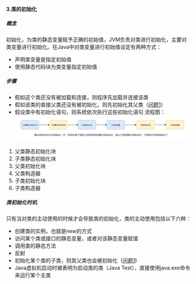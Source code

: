 #### 3.类的初始化
##### 概念
初始化，为类的静态变量赋予正确的初始值，JVM负责对类进行初始化，主要对类变量进行初始化。在Java中对类变量进行初始值设定有两种方式：
- 声明类变量是指定初始值
- 使用静态代码块为类变量指定初始值
##### 步骤
- 假如这个类还没有被加载和连接，则程序先加载并连接该类
- 假如该类的直接父类还没有被初始化，则先初始化其父类（[问题1](../../基础/多态.md#问题1)）
- 假设类中有初始化语句，则系统依次执行这些初始化语句
流程图：
![](../../img/Pasted%20image%2020240121005621.png)
1. 父类静态初始化块
2. 子类静态初始化块
3. 父类初始化块
4. 父类构造器
5. 子类初始化块
6. 子类构造器
##### 类初始化时机
只有当对类的主动使用的时候才会导致类的初始化，类的主动使用包括以下六种：
- 创建类的实例，也就是new的方式
- 访问某个类或接口的静态变量，或者对该静态变量赋值
- 调用类的静态方法
- 反射
- 初始化某个类的子类，则其父类也会被初始化（[问题1](../基础/多态.md#问题1))
- Java虚拟机启动时被表明为启动类的类（Java Test），直接使用java.exe命令来运行某个主类